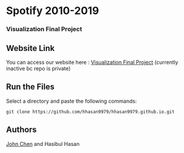 # Spotify 2010-2019
### Visualization Final Project


## Website Link

You can access our website here : [Visualization Final Project](https://hhasan9979.github.io/index.html?) (currently inactive bc repo is private)

## Run the Files
Select a directory and paste the following commands: 

```
git clone https://github.com/hhasan9979/hhasan9979.github.io.git
```

## Authors

 [John Chen](https://github.com/JChen6592) and Hasibul Hasan
